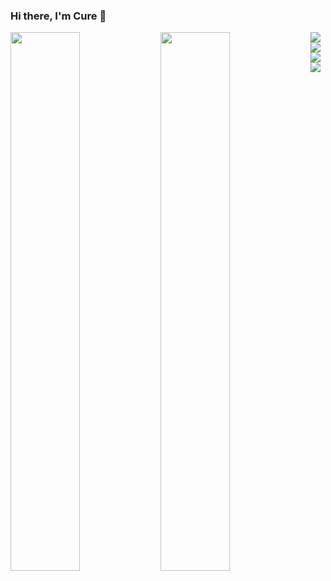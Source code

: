 ### Hi there, I'm Cure 👋

<img align="left" width="47%" src="https://github-readme-stats.vercel.app/api?cure6=anuraghazra&show_icons=true&theme=radical"/>

<img align="left" width="47%" src="https://github-readme-stats.vercel.app/api/top-langs/?cure6=anuraghazra&layout=compact)](https://github.com/anuraghazra/github-readme-stats"/>

<img align="left" src="https://img.shields.io/badge/html5-%23E34F26.svg?style=for-the-badge&logo=html5&logoColor=white"/>

<img align="left" src="https://img.shields.io/badge/javascript-%23323330.svg?style=for-the-badge&logo=javascript&logoColor=%23F7DF1E"/>

<img align="left" src="https://img.shields.io/badge/lua-%232C2D72.svg?style=for-the-badge&logo=lua&logoColor=white"/>

<img align="left" src="https://img.shields.io/badge/css3-%231572B6.svg?style=for-the-badge&logo=css3&logoColor=white"/>
